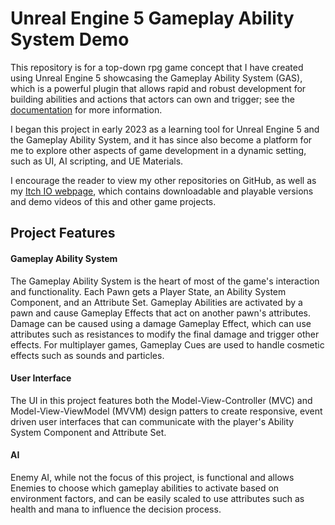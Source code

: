 <h1>Unreal Engine 5 Gameplay Ability System Demo</h1>

<p>
  This repository is for a top-down rpg game concept that I have created using Unreal Engine 5 showcasing the Gameplay Ability System (GAS), which is a powerful plugin that allows rapid and robust development for building abilities and actions that actors can own and trigger; see the <a href="https://dev.epicgames.com/documentation/en-us/unreal-engine/understanding-the-unreal-engine-gameplay-ability-system">documentation</a> for more information. 
</p>
<p>
  I began this project in early 2023 as a learning tool for Unreal Engine 5 and the Gameplay Ability System, and it has since also become a platform for me to explore other aspects of game development in a dynamic setting, such as UI, AI scripting, and UE Materials.
</p>
<p>
  I encourage the reader to view my other repositories on GitHub, as well as my <a href="https://carterleew.itch.io/">Itch IO webpage</a>, which contains downloadable and playable versions and demo videos of this and other game projects.
</p>

<h2>Project Features</h2>

<h4>Gameplay Ability System</h4>
<p>
  The Gameplay Ability System is the heart of most of the game's interaction and functionality. Each Pawn gets a Player State, an Ability System Component, and an Attribute Set. Gameplay Abilities are activated by a pawn and cause Gameplay Effects that act on another pawn's attributes. Damage can be caused using a damage Gameplay Effect, which can use attributes such as resistances to modify the final damage and trigger other effects. For multiplayer games, Gameplay Cues are used to handle cosmetic effects such as sounds and particles.
</p>

<h4>User Interface</h4>
<p>
  The UI in this project features both the Model-View-Controller (MVC) and Model-View-ViewModel (MVVM) design patters to create responsive, event driven user interfaces that can communicate with the player's Ability System Component and Attribute Set.
</p>

<h4>AI</h4>
<p>
  Enemy AI, while not the focus of this project, is functional and allows Enemies to choose which gameplay abilities to activate based on environment factors, and can be easily scaled to use attributes such as health and mana to influence the decision process.
</p>


